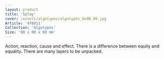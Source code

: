 ```yaml
---
layout: product
title: 'Splay'
cover: /assets/algotypes/algotypes_0x0B_00.jpg
Article: '476011'
Collection: 'Algotypes'
Size: '00 x 00 x 00 mm'
---
```

Action, reaction, cause and effect. There is a difference between equity and equality. There are many layers to be unpacked.
